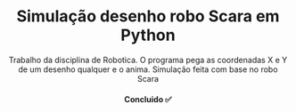 <h1 align="center">Simulação desenho robo Scara em Python</h1>

<p align="center">Trabalho da disciplina de Robotica. O programa pega as coordenadas X e Y de um desenho qualquer e o anima. Simulação feita com base no robo Scara</p>

<h4 align="center"> 
	Concluido &#x2705
</h4>

